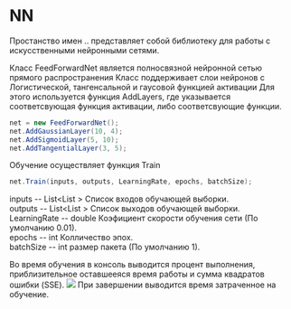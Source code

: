 # NN
Простанство имен .. представляет собой библиотеку для работы с искусственными нейронными сетями.

Класс FeedForwardNet является полносвязной нейронной сетью прямого распространения 
Класс поддерживает слои нейронов с Логистической, тангенсальной и гаусовой функцией активации
Для этого используется функция AddLayers, где указывается соответсвующая функция активации, либо соответсвующие функции.
```csharp
net = new FeedForwardNet();
net.AddGaussianLayer(10, 4);
net.AddSigmoidLayer(5, 10);
net.AddTangentialLayer(3, 5);
```
Обучение осуществляет функция Train
```csharp
net.Train(inputs, outputs, LearningRate, epochs, batchSize);
```
inputs -- List<List<double> > Список входов обучающей выборки. <br>
outputs -- List<List<double> > Список выходов обучающей выборки.<br>
LearningRate -- double Коэфициент скорости обучения сети (По умолчанию 0.01).<br>
epochs -- int Колличество эпох.<br>
batchSize -- int размер пакета (По умолчанию 1).<br>

Во время обучения в консоль выводится процент выполнения, приблизительное оставшееяся время работы и сумма квадратов ошибки (SSE).
![]("NN/images/Screenshot_1.jpg")
При завершении выводится время затраченное на обучение.
